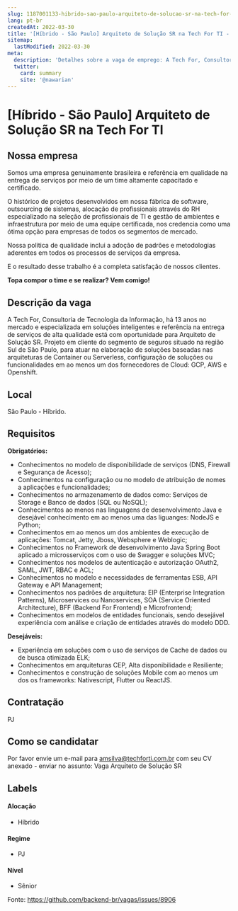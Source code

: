 ```yaml
---
slug: 1187001133-hibrido-sao-paulo-arquiteto-de-solucao-sr-na-tech-for-ti
lang: pt-br
createdAt: 2022-03-30
title: '[Híbrido - São Paulo] Arquiteto de Solução SR na Tech For TI - Vaga de Emprego'
sitemap:
  lastModified: 2022-03-30
meta:
  description: 'Detalhes sobre a vaga de emprego: A Tech For, Consultoria de Tecnologia da Informação, há 13 anos no mercado e especializada em soluções inteligentes e referência na entrega de serviços de alta qualidade está com oportunidade para Arquiteto de Solução SR. Projeto em cliente do segmento de seguros situado na região Sul de São Paulo, para atuar na elaboração de soluções baseadas nas arquiteturas de Container ou Serverless, configuração de soluções ou funcionalidades em ao menos um dos fornecedores de Cloud: GCP, AWS e Openshift.'
  twitter:
    card: summary
    site: '@nawarian'
---
```


# [Híbrido - São Paulo] Arquiteto de Solução SR na Tech For TI

## Nossa empresa

Somos uma empresa genuinamente brasileira e referência em qualidade na entrega de serviços por meio de um time altamente capacitado e certificado.

O histórico de projetos desenvolvidos em nossa fábrica de software, outsourcing de sistemas, alocação de profissionais através do RH especializado na seleção de profissionais de TI e gestão de ambientes e infraestrutura por meio de uma equipe certificada, nos credencia como uma ótima opção para empresas de todos os segmentos de mercado.

Nossa política de qualidade inclui a adoção de padrões e metodologias aderentes em todos os processos de serviços da empresa.

E o resultado desse trabalho é a completa satisfação de nossos clientes.

**Topa compor o time e se realizar? Vem comigo!**

## Descrição da vaga

A Tech For, Consultoria de Tecnologia da Informação, há 13 anos no mercado e especializada em soluções inteligentes e referência na entrega de serviços de alta qualidade está com oportunidade para Arquiteto de Solução SR. Projeto em cliente do segmento de seguros situado na região Sul de São Paulo, para atuar na elaboração de soluções baseadas nas arquiteturas de Container ou Serverless, configuração de soluções ou funcionalidades em ao menos um dos fornecedores de Cloud: GCP, AWS e Openshift.

## Local

São Paulo - Híbrido.

## Requisitos

**Obrigatórios:**

- Conhecimentos no modelo de disponibilidade de serviços (DNS, Firewall e Segurança de Acesso);
- Conhecimentos na configuração ou no modelo de atribuição de nomes a aplicações e funcionalidades;
- Conhecimentos no armazenamento de dados como: Serviços de Storage e Banco de dados (SQL ou NoSQL);
- Conhecimentos ao menos nas linguagens de desenvolvimento Java e desejável conhecimento em ao menos uma das liguanges: NodeJS e Python;
- Conhecimentos em ao menos um dos ambientes de execução de aplicações: Tomcat, Jetty, Jboss, Websphere e Weblogic;
- Conhecimentos no Framework de desenvolvimento Java Spring Boot aplicado a microsserviços com o uso de Swagger e soluções MVC;
- Conhecimentos nos modelos de autenticação e autorização OAuth2, SAML, JWT, RBAC e ACL;
- Conhecimentos no modelo e necessidades de ferramentas ESB, API Gateway e API Management;
- Conhecimentos nos padrões de arquitetura: EIP (Enterprise Integration Patterns), Microservices ou Nanoservices, SOA (Service Oriented Architecture), BFF (Backend For Frontend) e Microfrontend;
- Conhecimentos em modelos de entidades funcionais, sendo desejável experiência com análise e criação de entidades através do modelo DDD.

**Desejáveis:**
- Experiência em soluções com o uso de serviços de Cache de dados ou de busca otimizada ELK;
- Conhecimentos em arquiteturas CEP, Alta disponibilidade e Resiliente; 
- Conhecimentos e construção de soluções Mobile com ao menos um dos os frameworks: Nativescript, Flutter ou ReactJS.

## Contratação

PJ

## Como se candidatar

Por favor envie um e-mail para amsilva@techforti.com.br com seu CV anexado - enviar no assunto: Vaga Arquiteto de Solução SR

## Labels
<!-- retire os labels que não fazem sentido à vaga -->

#### Alocação
- Híbrido

#### Regime
- PJ

#### Nível
- Sênior

Fonte: https://github.com/backend-br/vagas/issues/8906
